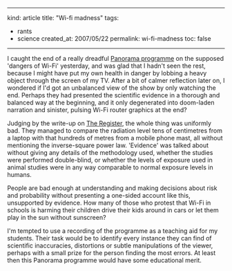 -----
kind: article
title: "Wi-fi madness"
tags:
- rants
- science
created_at: 2007/05/22
permalink: wi-fi-madness
toc: false
-----

<p>I caught the end of a really dreadful <a href="http://news.bbc.co.uk/1/hi/programmes/panorama/6674675.stm">Panorama programme</a> on the supposed 'dangers of Wi-Fi' yesterday, and was glad that I hadn't seen the rest, because I might have put my own health in danger by lobbing a heavy object through the screen of my TV. After a bit of calmer reflection later on, I wondered if I'd got an unbalanced view of the show by only watching the end. Perhaps they had presented the scientific evidence in a thorough and balanced way at the beginning, and it only degenerated into doom-laden narration and sinister, pulsing Wi-Fi router graphics at the end?</p>

<p>Judging by the write-up on <a href="http://www.theregister.co.uk/2007/05/22/wifi_science_bunk/">The Register</a>, the whole thing was uniformly bad. They managed to compare the radiation level tens of centimetres from a laptop with that hundreds of metres from a mobile phone mast, all without mentioning the inverse-square power law. 'Evidence' was talked about without giving any details of the methodology used, whether the studies were performed double-blind, or whether the levels of exposure used in animal studies were in any way comparable to normal exposure levels in humans.</p>

<p>People are bad enough at understanding and making decisions about risk and probability without presenting a one-sided account like this, unsupported by evidence. How many of those who protest that Wi-Fi in schools is harming their children drive their kids around in cars or let them play in the sun without sunscreen?</p>

<p>I'm tempted to use a recording of the programme as a teaching aid for my students. Their task would be to identify every instance they can find of scientific inaccuracies, distortions or subtle manipulations of the viewer, perhaps with a small prize for the person finding the most errors. At least then this Panorama programme would have some educational merit.</p>


